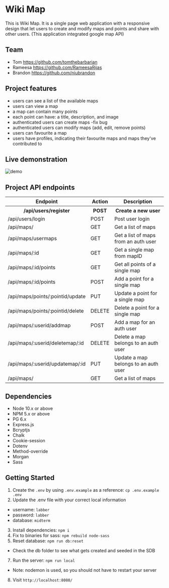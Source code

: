 # Wiki Map

This is Wiki Map. It is a single page web application with a responsive design that let users to create and modify maps and points and share with other users. (This application integrated google map API)

## Team
- Tom https://github.com/tomthebarbarian
- Rameesa https://github.com/RameesaRijas
- Brandon https://github.com/niubrandon
## Project features
- users can see a list of the available maps
- users can view a map
- a map can contain many points
- each point can have: a title, description, and image
- authenticated users can create maps -fix bug
- authenticated users can modify maps (add, edit, remove points)
- users can favourite a map
- users have profiles, indicating their favourite maps and maps they've contributed to

## Live demonstration
![demo](https://user-images.githubusercontent.com/16887712/138380590-604f7425-265e-40d0-912f-92412a6fa799.gif)
## Project API endpoints

<table>
 <thead>
      <tr>
         <th>Endpoint</th>
         <th>Action</th>
         <th>Description</th>
      </tr>
   </thead>
   <tbody>
        <tr>
         <th>/api/users/register</th>
         <th>POST</th>
         <th>Create a new user</th>
      </tr>
      <tr>
         <td>/api/users/login</td>
         <td>POST</td>
         <td>Post user login</td>
      </tr>
      <tr>
         <td>/api/maps/</td>
         <td>GET</td>
         <td>Get a list of maps</td>
      </tr>
        <tr>
         <td>/api/maps/usermaps</td>
         <td>GET</td>
         <td>Get a list of maps from an auth user</td>
      </tr>
        <tr>
         <td>/api/maps/:id</td>
         <td>GET</td>
         <td>Get a single map from mapID</td>
      </tr>
        <tr>
         <td>/api/maps/:id/points</td>
         <td>GET</td>
         <td>Get all points of a single map</td>
      </tr>
        <tr>
         <td>/api/maps/:id/points</td>
         <td>POST</td>
         <td>Add a point for a single map</td>
      </tr>
        <tr>
         <td>/api/maps/points/:pointid/update</td>
         <td>PUT</td>
         <td>Update a point for a single map</td>
      </tr>
        <tr>
         <td>/api/maps/points/:pointid/delete</td>
         <td>DELETE</td>
         <td>Delete a point for a single map</td>
      </tr>
        <tr>
         <td>/api/maps/:userid/addmap</td>
         <td>POST</td>
         <td>Add a map for an auth user</td>
      </tr>
        <tr>
         <td>/api/maps/:userid/deletemap/:id</td>
         <td>DELETE</td>
         <td>Delete a map belongs to an auth user</td>
      </tr>
        <tr>
         <td>/api/maps/:userid/updatemap/:id</td>
         <td>PUT</td>
         <td>Update a map belongs to an auth user</td>
      </tr>
        <tr>
         <td>/api/maps/</td>
         <td>GET</td>
         <td>Get a list of maps</td>
      </tr>
   </tbody>
</table>


## Dependencies

- Node 10.x or above
- NPM 5.x or above
- PG 6.x
- Express.js
- Bcryptjs
- Chalk
- Cookie-session
- Dotenv
- Method-override
- Morgan
- Sass



## Getting Started

1. Create the `.env` by using `.env.example` as a reference: `cp .env.example .env`
2. Update the .env file with your correct local information 
  - username: `labber` 
  - password: `labber` 
  - database: `midterm`
3. Install dependencies: `npm i`
4. Fix to binaries for sass: `npm rebuild node-sass`
5. Reset database: `npm run db:reset`
  - Check the db folder to see what gets created and seeded in the SDB
7. Run the server: `npm run local`
  - Note: nodemon is used, so you should not have to restart your server
8. Visit `http://localhost:8080/`
